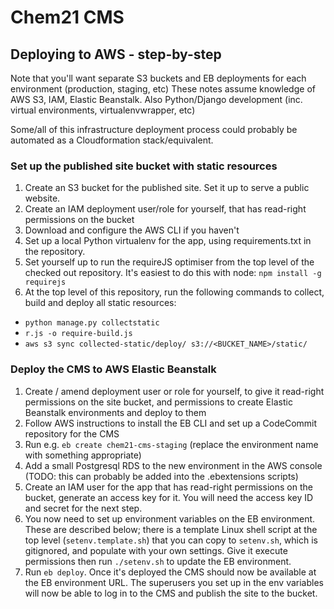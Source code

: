 # Chem21 CMS

## Deploying to AWS - step-by-step

Note that you'll want separate S3 buckets and EB deployments for each environment (production, staging, etc)
These notes assume knowledge of AWS S3, IAM, Elastic Beanstalk. Also Python/Django development (inc. virtual environments, virtualenvwrapper, etc)

Some/all of this infrastructure deployment process could probably be automated as a Cloudformation stack/equivalent.

### Set up the published site bucket with static resources

1. Create an S3 bucket for the published site.  Set it up to serve a public website. 
2. Create an IAM deployment user/role for yourself, that has read-right permissions on the bucket
3. Download and configure the AWS CLI if you haven't
4. Set up a local Python virtualenv for the app, using requirements.txt in the repository.
5. Set yourself up to run the requireJS optimiser from the top level of the checked out repository.  It's easiest to do this with node: `npm install -g requirejs`
6. At the top level of this repository, run the following commands to collect, build and deploy all static resources:
- ` python manage.py collectstatic `
- ` r.js -o require-build.js `
- ` aws s3 sync collected-static/deploy/ s3://<BUCKET_NAME>/static/ `

### Deploy the CMS to AWS Elastic Beanstalk

1. Create / amend deployment user or role for yourself, to give it read-right permissions on the site bucket, and permissions to create Elastic Beanstalk environments and deploy to them
2. Follow AWS instructions to install the EB CLI and set up a CodeCommit repository for the CMS
3. Run e.g. `eb create chem21-cms-staging` (replace the environment name with something appropriate)
4. Add a small Postgresql RDS to the new environment in the AWS console (TODO: this can probably be added into the .ebextensions scripts)
5. Create an IAM user for the app that has read-right permissions on the bucket, generate an access key for it.  You will need the access key ID and secret for the next step.
6. You now need to set up environment variables on the EB environment.  These are described below; there is a template Linux shell script at the top level (`setenv.template.sh`) that you can copy to `setenv.sh`, which is gitignored, and populate with your own settings.  Give it execute permissions then run `./setenv.sh` to update the EB environment.
7. Run `eb deploy`.  Once it's deployed the CMS should now be available at the EB environment URL.  The superusers you set up in the env variables will now be able to log in to the CMS and publish the site to the bucket.
